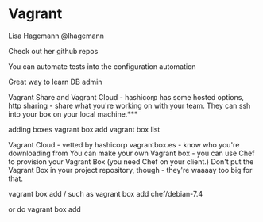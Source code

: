 Vagrant
=======
Lisa Hagemann
@lhagemann

Check out her github repos

You can automate tests into the configuration automation

Great way to learn DB admin

Vagrant Share and Vagrant Cloud - hashicorp has some hosted options, http sharing - share what you're working on with your team. They can ssh into your box on your local machine.***

adding boxes vagrant box add <name><url>
vagrant box list

Vagrant Cloud - vetted by hashicorp
vagrantbox.es - know who you're downloading from
You can make your own Vagrant box - you can use Chef to provision your Vagrant Box (you need Chef on your client.)
Don't put the Vagrant Box in your project repository, though - they're waaaay too big for that.

vagrant box add <user>/<box>
such as vagrant box add chef/debian-7.4

or do vagrant box add <title><url>

vagrant init ubuntu/trusty64
This will create your vagrantfile, populated with the filename information you feed it.

READ the Vagrantfile
====================
It has tons of helpful information in the comments sections


config.vm.synced_folder "../data", "/vagrant_data" /* give it a relative path to the file on the guest and to the host --- look this up, yo missed someting"

Provisioning
============
* shell
* Chef
* Puppet
* ??
* Vagrant is a great way to learn provisioning automation

You can practice, get comfy, Vagrant is easy, Chef is hard, but you can play around, test it. You just change the line in the Vagrant file keep all of your provisioning files.

config.vm.provision :shell, :path => "bootstrap.sh"
tell vagrant you're using a sheel script and give it a path to the script

or use chef
config.vm.provision "chef_solo" do |chef|
  chef.add_recipe "demo::packages"
  chef.add_recipe "demo::webserver"
  chef.add_recipe "demo::db"
  chef.json = {
    :demo => {
...
You can add any configuration changes and editing that you need here so that you don't need to go in and do odd things.

VirtualBox will tell you all running Vagrant boxes
==================================================
VirtualBox isn't just there to be pretty. Look into it from time to time

learnchef.opscode.com
http://misheska.com/blog/2013/06/16/getting-started-with-chef-cookbooks-the-berkshelfway-org

Ask about that presentation thing


